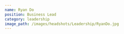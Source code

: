 ```yaml
---
name: Ryan Do
position: Business Lead
category: leadership
image_path: /images/headshots/Leadership/RyanDo.jpg
---
```

